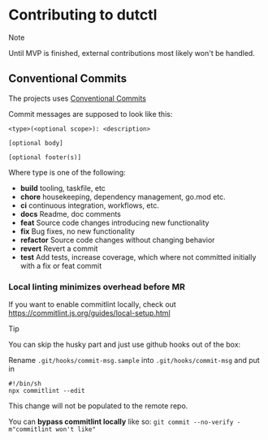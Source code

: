 # Contributing to dutctl

> [!NOTE]  
> Until MVP is finished, external contributions most likely won't be handled.

## Conventional Commits
The projects uses [Conventional Commits](https://www.conventionalcommits.org/) 

Commit messages are supposed to look like this: 
```
<type>(<optional scope>): <description>

[optional body]

[optional footer(s)]
```

Where type is one of the following:
- **build** tooling, taskfile, etc
- **chore** housekeeping, dependency management, go.mod etc.
- **ci** continuous integration, workflows, etc.
- **docs** Readme, doc comments
- **feat** Source code changes introducing new functionality
- **fix** Bug fixes, no new functionality
- **refactor** Source code changes without changing behavior
- **revert** Revert a commit
- **test** Add tests, increase coverage, which where not committed initially with a fix or feat commit


### Local linting minimizes overhead before MR

If you want to enable commitlint locally, check out https://commitlint.js.org/guides/local-setup.html

> [!TIP]
> You can skip the husky part and just use github hooks out of the box:

Rename `.git/hooks/commit-msg.sample` into `.git/hooks/commit-msg` and put in
```
#!/bin/sh
npx commitlint --edit
```
This change will not be populated to the remote repo.

You can **bypass commitlint locally** like so: `git commit --no-verify -m"commitlint won't like"`
